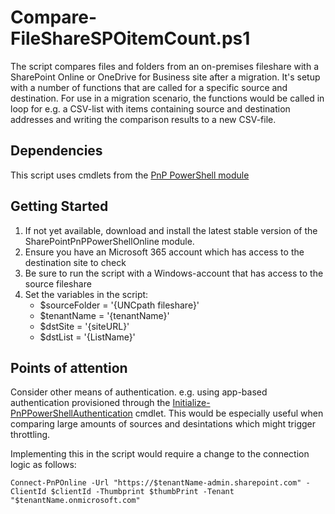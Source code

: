 # Compare-FileShareSPOitemCount.ps1
The script compares files and folders from an on-premises fileshare with a SharePoint Online or OneDrive for Business site after a migration.
It's setup with a number of functions that are called for a specific source and destination. For use in a migration scenario, the functions would be called in loop for e.g. a CSV-list with items containing source and destination addresses and writing the comparison results to a new CSV-file.

## Dependencies
This script uses cmdlets from the [PnP PowerShell module](https://github.com/pnp/PnP-PowerShell)
## Getting Started
1. If not yet available, download and install the latest stable version of the SharePointPnPPowerShellOnline module.
2. Ensure you have an Microsoft 365 account which has access to the destination site to check
3. Be sure to run the script with a Windows-account that has access to the source fileshare
4. Set the variables in the script:
   * $sourceFolder = '{UNCpath fileshare}'
   * $tenantName = '{tenantName}'
   * $dstSite = '{siteURL}'
   * $dstList = '{ListName}'

## Points of attention
Consider other means of authentication. e.g. using app-based authentication provisioned through the [Initialize-PnPPowerShellAuthentication](https://docs.microsoft.com/en-us/powershell/module/sharepoint-pnp/initialize-pnppowershellauthentication) cmdlet. This would be especially useful when comparing large amounts of sources and desintations which might trigger throttling.

Implementing this in the script would require a change to the connection logic as follows:

`Connect-PnPOnline -Url "https://$tenantName-admin.sharepoint.com" -ClientId $clientId -Thumbprint $thumbPrint -Tenant "$tenantName.onmicrosoft.com"`
